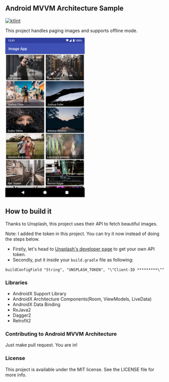 ## Android MVVM Architecture Sample

[![ktlint](https://img.shields.io/badge/code%20style-%E2%9D%A4-FF4081.svg)](https://ktlint.github.io/)

This project handles paging images and supports offline mode.

<img src="art/screenshot_01.png" height="500"/>

## How to build it

Thanks to Unsplash, this project uses their API to fetch beautiful images. 

Note: I added the token in this project. You can try it now instead of doing the steps below.

- Firstly, let's head to [Unsplash's developer page](https://unsplash.com/developers) to get your own API token.  
- Secondly, put it inside your `build.gradle` file as following:
```
buildConfigField "String", "UNSPLASH_TOKEN", "\"Client-ID *********\""
```

### Libraries
- AndroidX Support Library
- AndroidX Architecture Components(Room, ViewModels, LiveData)
- AndroidX Data Binding
- RxJava2
- Dagger2
- Retrofit2

### Contributing to Android MVVM Architecture
Just make pull request. You are in!

### License

This project is available under the MIT license. See the LICENSE file for more info.
